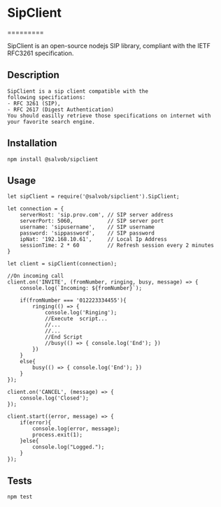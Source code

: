# SipClient
=========

SipClient is an open-source nodejs SIP library, compliant with the IETF RFC3261 specification.

## Description

    SipClient is a sip client compatible with the
    following specifications:
    - RFC 3261 (SIP),
    - RFC 2617 (Digest Authentication)
    You should easilly retrieve those specifications on internet with
    your favorite search engine.

## Installation

  `npm install @salvob/sipclient`

## Usage

    let sipClient = require('@salvob/sipclient').SipClient;

    let connection = {
        serverHost: 'sip.prov.com', // SIP server address
        serverPort: 5060,           // SIP server port
        username: 'sipusername',    // SIP username
        password: 'sippassword',    // SIP password
        ipNat: '192.168.10.61',     // Local Ip Address
        sessionTime: 2 * 60         // Refresh session every 2 minutes
    }

    let client = sipClient(connection);

    //On incoming call
    client.on('INVITE', (fromNumber, ringing, busy, message) => {
        console.log(`Incoming: ${fromNumber}`);

        if(fromNumber === '012223334455'){
            ringing(() => { 
                console.log('Ringing');
                //Execute  script...
                //...
                //...
                //End Script
                //busy(() => { console.log('End'); })
            })
        }
        else{
            busy(() => { console.log('End'); })
        }
    });

    client.on('CANCEL', (message) => {
        console.log('Closed');
    });

    client.start((error, message) => {
        if(error){
            console.log(error, message);
            process.exit(1);
        }else{
            console.log("Logged.");
        }
    });
  

## Tests

  `npm test`
